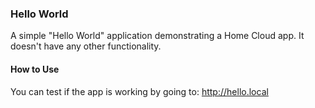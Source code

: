 ### Hello World

A simple "Hello World" application demonstrating a Home Cloud app. It doesn't have any other functionality.

#### How to Use

You can test if the app is working by going to: http://hello.local
